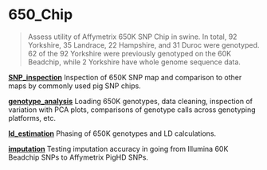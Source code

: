 # 650_Chip

> Assess utility of Affymetrix 650K SNP Chip in swine. In total, 92 Yorkshire,
> 35 Landrace, 22 Hampshire, and 31 Duroc were genotyped. 62 of the 92 Yorkshire
> were previously genotyped on the 60K Beadchip, while 2 Yorkshire
> have whole genome sequence data.

[**SNP_inspection**](./snp_inspection/snp_inspection.md)
Inspection of 650K SNP map and comparison to other maps by
commonly used pig SNP chips.

[**genotype_analysis**](./genotype_analysis/genotype_analysis.md)
Loading 650K genotypes, data cleaning, inspection of variation with PCA plots,
comparisons of genotype calls across genotyping platforms, etc.

[**ld_estimation**](./ld_estimation/ld_estimation.md)
Phasing of 650K genotypes and LD calculations.

[**imputation**](./imputation/imputation.md)
Testing imputation accuracy in going from Illumina 60K Beadchip SNPs to
Affymetrix PigHD SNPs.

